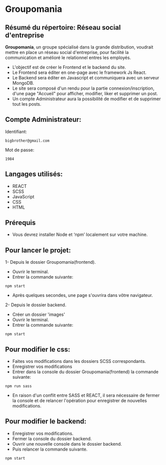 # Groupomania

## Résumé du répertoire: Réseau social d'entreprise
__Groupomania__, un groupe spécialisé dans la grande distribution, voudrait mettre en place un réseau social d'entreprise, pour facilité la communication et amélioré le relationnel entres les employés.  
* L'objectif est de créer le Frontend et le backend du site.  
* Le Frontend sera éditer en one-page avec le framework Js React.  
* Le Backend sera éditer en Javascript et communiquera avec un serveur MongoDB.  
* Le site sera composé d'un rendu pour la partie connexion/inscription, d'une page "Accueil" pour afficher, modifier, liker et supprimer un post.  
* Un compte Administrateur aura la possibilité de modifier et de supprimer tout les posts.  

## Compte Administrateur:    
Identifiant:  
  ```
  bigbrother@gmail.com
  ```  
Mot de passe:
  ```
  1984
  ```

## Langages utilisés:
  * REACT 
  * SCSS
  * JavaScript
  * CSS
  * HTML

## Prérequis

  * Vous devrez installer Node et ‘npm’ localement sur votre machine.

## Pour lancer le projet:

  1- Depuis le dossier Groupomania(frontend).
  * Ouvrir le terminal.
  * Entrer la commande suivante:
  ```
  npm start
  ```
  * Après quelques secondes, une page s'ouvrira dans vôtre navigateur.
         
         
  2- Depuis le dossier backend.
  * Créer un dossier 'images'
  * Ouvrir le terminal.
  * Entrer la commande suivante:
  ```
  npm start
  ```
         
## Pour modifier le css:

  * Faites vos modifications dans les dossiers SCSS correspondants.
  * Enregistrer vos modifications 
  * Entrer dans la console du dossier Groupomania(frontend) la commande suivante:
  ```
  npm run sass
  ```
  * En raison d'un conflit entre SASS et REACT, il sera nécessaire de fermer la console et de relancer l'opération pour enregistrer de nouvelles modifications.
  
## Pour modifier le backend:

  * Enregistrer vos modifications.
  * Fermer la console du dossier backend.
  * Ouvrir une nouvelle console dans le dossier backend.
  * Puis relancer la commande suivante.
  ```
  npm start
  ```
